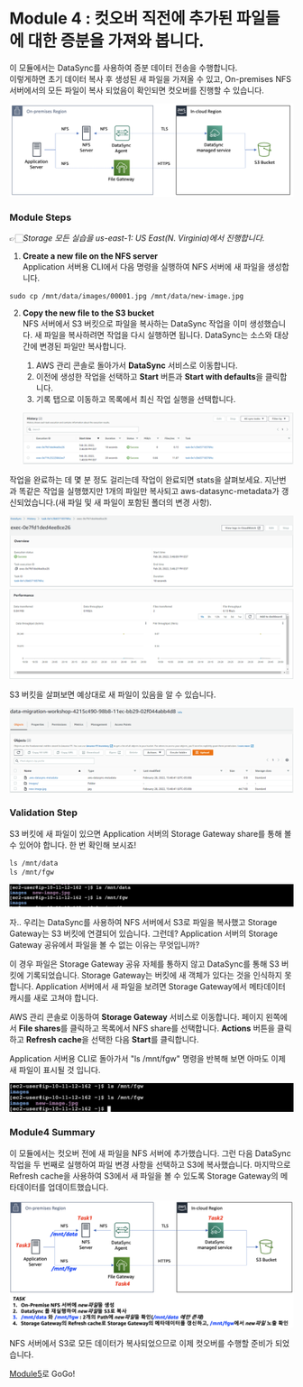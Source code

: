 # Module 4 : 컷오버 직전에 추가된 파일들에 대한 증분을 가져와 봅니다.

이 모듈에서는 DataSync를 사용하여 증분 데이터 전송을 수행합니다.<br>
이렇게하면 초기 데이터 복사 후 생성된 새 파일을 가져올 수 있고, On-premises NFS 서버에서의 모든 파일이 복사 되었음이 확인되면 컷오버를 진행할 수 있습니다.

![4-1](../images/4-1.png)

### Module Steps
👉🏻*Storage 모든 실습을 us-east-1: US East(N. Virginia)에서 진행합니다.*
1. **Create a new file on the NFS server**<br>
Application 서버용 CLI에서 다음 명령을 실행하여 NFS 서버에 새 파일을 생성합니다.
```
sudo cp /mnt/data/images/00001.jpg /mnt/data/new-image.jpg
```

2. **Copy the new file to the S3 bucket**<br>
NFS 서버에서 S3 버킷으로 파일을 복사하는 DataSync 작업을 이미 생성했습니다. 새 파일을 복사하려면 작업을 다시 실행하면 됩니다. DataSync는 소스와 대상 간에 변경된 파일만 복사합니다.

   1. AWS 관리 콘솔로 돌아가서 **DataSync** 서비스로 이동합니다.
   2. 이전에 생성한 작업을 선택하고 **Start** 버튼과 **Start with defaults**을 클릭합니다.
   3. 기록 탭으로 이동하고 목록에서 최신 작업 실행을 선택합니다.

   ![4-2](../images/4-2.png)

작업을 완료하는 데 몇 분 정도 걸리는데 작업이 완료되면 stats을 살펴보세요. 지난번과 똑같은 작업을 실행했지만 1개의 파일만 복사되고 aws-datasync-metadata가 갱신되었습니다.(새 파일 및 새 파일이 포함된 폴더의 변경 사항).

![4-3](../images/4-3.png)
![4-4](../images/4-4.png)

S3 버킷을 살펴보면 예상대로 새 파일이 있음을 알 수 있습니다.

![4-5](../images/4-5.png)

### Validation Step

S3 버킷에 새 파일이 있으면 Application 서버의 Storage Gateway share를 통해 볼 수 있어야 합니다. 한 번 확인해 보시죠!
```
ls /mnt/data
ls /mnt/fgw
```
![4-6](../images/4-6-1.png)

자.. 우리는 DataSync를 사용하여 NFS 서버에서 S3로 파일을 복사했고 Storage Gateway는 S3 버킷에 연결되어 있습니다. 그런데? Application 서버의 Storage Gateway 공유에서 파일을 볼 수 없는 이유는 무엇입니까?

이 경우 파일은 Storage Gateway 공유 자체를 통하지 않고 DataSync를 통해 S3 버킷에 기록되었습니다. Storage Gateway는 버킷에 새 객체가 있다는 것을 인식하지 못합니다. Application 서버에서 새 파일을 보려면 Storage Gateway에서 메타데이터 캐시를 새로 고쳐야 합니다.

AWS 관리 콘솔로 이동하여 **Storage Gateway** 서비스로 이동합니다. 페이지 왼쪽에서 **File shares**를 클릭하고 목록에서 NFS share를 선택합니다. **Actions** 버튼을 클릭하고 **Refresh cache**을 선택한 다음 **Start**를 클릭합니다.

Application 서버용 CLI로 돌아가서 "ls /mnt/fgw" 명령을 반복해 보면 아마도 이제 새 파일이 표시될 것 입니다.

![4-7](../images/4-7-1.png)

### Module4 Summary

이 모듈에서는 컷오버 전에 새 파일을 NFS 서버에 추가했습니다. 그런 다음 DataSync 작업을 두 번째로 실행하여 파일 변경 사항을 선택하고 S3에 복사했습니다. 마지막으로 Refresh cache을 사용하여 S3에서 새 파일을 볼 수 있도록 Storage Gateway의 메타데이터를 업데이트했습니다.

![4-8](../images/4-8.png)

NFS 서버에서 S3로 모든 데이터가 복사되었으므로 이제 컷오버를 수행할 준비가 되었습니다.

[Module5](../detail/module5.md)로 GoGo!

